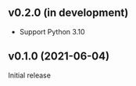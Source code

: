 v0.2.0 (in development)
-----------------------
- Support Python 3.10

v0.1.0 (2021-06-04)
-------------------
Initial release
